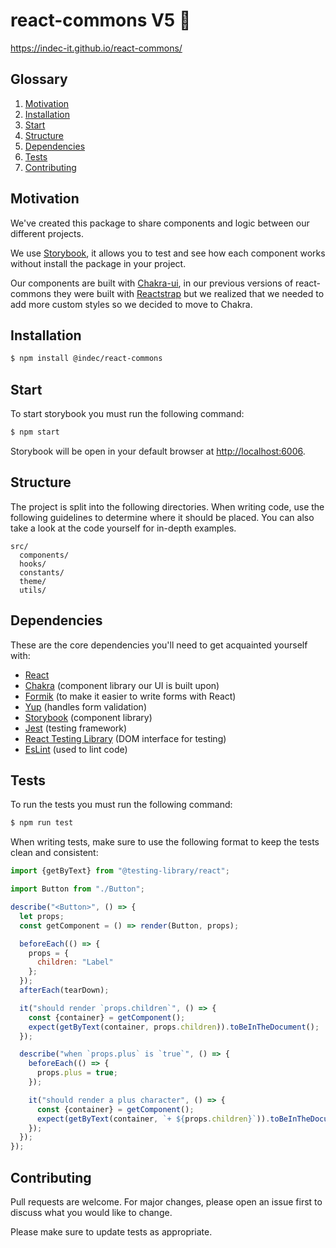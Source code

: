 # react-commons V5 🚀

https://indec-it.github.io/react-commons/

## Glossary

1. [Motivation](#motivation)
1. [Installation](#installation)
1. [Start](#start)
1. [Structure](#structure)
1. [Dependencies](#dependencies)
1. [Tests](#tests)
1. [Contributing](#contributing)

## Motivation

We've created this package to share components and logic between our different projects.

We use [Storybook](https://storybook.js.org), it allows you to test and see how each component works without install the package in your project.

Our components are built with [Chakra-ui](https://chakra-ui.com), in our previous versions of react-commons they were built with [Reactstrap](https://github.com/reactstrap/reactstrap) but we realized that we needed to add more custom styles so we decided to move to Chakra.

## Installation

```sh
$ npm install @indec/react-commons
```

## Start

To start storybook you must run the following command:

```sh
$ npm start
```

Storybook will be open in your default browser at [http://localhost:6006](http://localhost:6006).

## Structure

The project is split into the following directories. When writing code, use the following guidelines to determine where it should be placed. You can also take a look at the code yourself for in-depth examples.

```
src/
  components/
  hooks/
  constants/
  theme/
  utils/
```

## Dependencies

These are the core dependencies you'll need to get acquainted yourself with:

- [React](https://reactjs.org) 
- [Chakra](https://chakra-ui.com) (component library our UI is built upon)
- [Formik](https://jaredpalmer.com/formik/docs/api/formik#validationschema-schema-gt-schema) (to make it easier to write forms with React)
- [Yup](https://github.com/jquense/yup) (handles form validation)
- [Storybook](https://storybook.js.org) (component library)
- [Jest](https://jestjs.io) (testing framework)
- [React Testing Library](https://testing-library.com/docs/react-testing-library/intro) (DOM interface for testing)
- [EsLint](https://eslint.org) (used to lint code)

## Tests

To run the tests you must run the following command:

```sh
$ npm run test
```

When writing tests, make sure to use the following format to keep the tests clean and consistent:

```jsx
import {getByText} from "@testing-library/react";

import Button from "./Button";

describe("<Button>", () => {
  let props;
  const getComponent = () => render(Button, props);

  beforeEach(() => {
    props = {
      children: "Label"
    };
  });
  afterEach(tearDown);

  it("should render `props.children`", () => {
    const {container} = getComponent();
    expect(getByText(container, props.children)).toBeInTheDocument();
  });

  describe("when `props.plus` is `true`", () => {
    beforeEach(() => {
      props.plus = true;
    });

    it("should render a plus character", () => {
      const {container} = getComponent();
      expect(getByText(container, `+ ${props.children}`)).toBeInTheDocument();
    });
  });
});
```

## Contributing

Pull requests are welcome. For major changes, please open an issue first to discuss what you would like to change.

Please make sure to update tests as appropriate.


